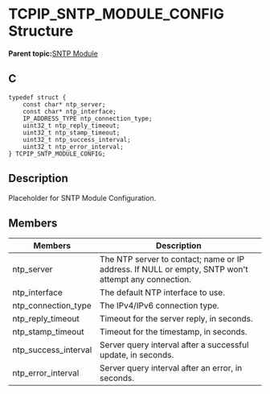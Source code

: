 # TCPIP\_SNTP\_MODULE\_CONFIG Structure

**Parent topic:**[SNTP Module](GUID-832A1C71-21E8-4386-BFCE-18B19538AC01.md)

## C

```
typedef struct {
    const char* ntp_server;
    const char* ntp_interface;
    IP_ADDRESS_TYPE ntp_connection_type;
    uint32_t ntp_reply_timeout;
    uint32_t ntp_stamp_timeout;
    uint32_t ntp_success_interval;
    uint32_t ntp_error_interval;
} TCPIP_SNTP_MODULE_CONFIG;
```

## Description

Placeholder for SNTP Module Configuration.

## Members

|Members|Description|
|-------|-----------|
|ntp\_server|The NTP server to contact; name or IP address. If NULL or empty, SNTP won't attempt any connection.|
|ntp\_interface|The default NTP interface to use.|
|ntp\_connection\_type|The IPv4/IPv6 connection type.|
|ntp\_reply\_timeout|Timeout for the server reply, in seconds.|
|ntp\_stamp\_timeout|Timeout for the timestamp, in seconds.|
|ntp\_success\_interval|Server query interval after a successful update, in seconds.|
|ntp\_error\_interval|Server query interval after an error, in seconds.|

